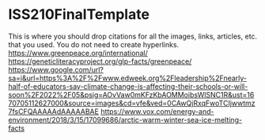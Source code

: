 # ISS210FinalTemplate
This is where you should drop citations for all the images, links, articles, etc. that you used. You do not need to create hyperlinks.
https://www.greenpeace.org/international/
https://geneticliteracyproject.org/glp-facts/greenpeace/
https://www.google.com/url?sa=i&url=https%3A%2F%2Fwww.edweek.org%2Fleadership%2Fnearly-half-of-educators-say-climate-change-is-affecting-their-schools-or-will-soon%2F2022%2F05&psig=AOvVaw0mKFzKbAOMMoibsWlSNC1R&ust=1670705112627000&source=images&cd=vfe&ved=0CAwQjRxqFwoTCIjwwtmz7fsCFQAAAAAdAAAAABAE
https://www.vox.com/energy-and-environment/2018/3/15/17099686/arctic-warm-winter-sea-ice-melting-facts
